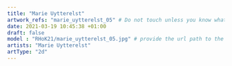 ```yaml
---
title: "Marie Uytterelst"
artwork_refs: "marie_uytterelst_05" # Do not touch unless you know what you are doing
date: 2021-03-19 10:45:38 +01:00
draft: false
model : "RHoK21/marie_uytterelst_05.jpg" # provide the url path to the model
artists: "Marie Uytterelst"
artType: "2d"
---
```

